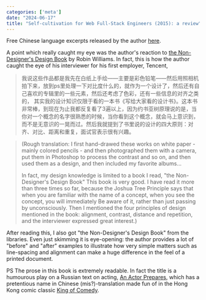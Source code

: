 ```yaml
---
categories: ['meta']
date: "2024-06-17"
title: "Self-cultivation for Web Full-Stack Engineers (2015): a review"
---
```


Free Chinese language excerpts released by the author [here](https://read.douban.com/column/226077/).

A point which really caught my eye was the author's reaction to [the Non-Designer's Design Book](https://www.oreilly.com/search/?q=author%3A%22Robin%20Williams%22&type=*&rows=10) by Robin Williams.  In fact, this is how the author caught the eye of his interviewer for his first employer, Tencent,

> 我说这些作品都是我先在白纸上手绘——主要是彩色铅笔——然后用照相机拍下来，放到ps里处理一下对比度什么的，就作为一个设计了，然后还有自己喜欢的专辑里的一些元素，然后还考虑了色彩，还有一些信息的对齐之类的，
> 其实我的设计知识仅限于看的一本书《写给大家看的设计书》。这本书非常棒，到现在为止我都反复看了3遍以上，因为约书亚树原理说的是，当你对一个概念的名字很熟悉的时候，当你看到这个概念，就会马上意识到，而不是无意识的一晃而过。然后我就提到了书里说的设计的四大原则：对齐、对比、距离和重复，面试官表示很有兴趣。

>(Rough translation: I first hand-drawed these works on white paper - mainly colored pencils - and then photographed them with a camera, put them in Photoshop to process the contrast and so on, and then used them as a design, and then included my favorite albums...
>
> In fact, my design knowledge is limited to a book I read, "the Non-Designer's Design Book" This book is very good. I have read it more than three times so far, because the Joshua Tree Principle says that when you are familiar with the name of a concept, when you see the concept, you will immediately Be aware of it, rather than just passing by unconsciously. Then I mentioned the four principles of design mentioned in the book: alignment, contrast, distance and repetition, and the interviewer expressed great interest.)

After reading this, I also got "the Non-Designer's Design Book" from the libraries.  Even just skimming it is eye-opening: the author provides a lot of "before" and "after" examples to illustrate how very simple matters such as line-spacing and alignment can make a huge difference in the feel of a printed document.

PS The prose in this book is extremely readable.  In fact the title is a humourous play on a Russian text on acting, [An Actor Prepares](https://en.wikipedia.org/wiki/An_Actor_Prepares), which has a pretentious name in Chinese (mis?)-translation made fun of in the Hong Kong comic classic [King of Comedy](https://en.wikipedia.org/wiki/King_of_Comedy_(film)).
